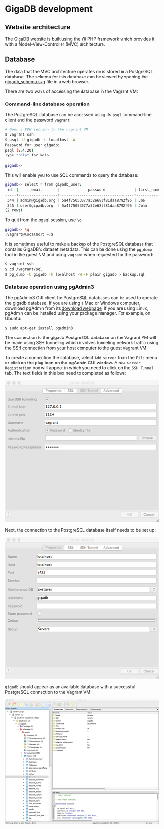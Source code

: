 # GigaDB development

## Website architecture

The GigaDB website is built using the [Yii](http://www.yiiframework.com)
PHP framework which provides it with a Model-View-Controller (MVC)
architecture.

## Database

The data that the MVC architecture operates on is stored in a
PostgreSQL database. The schema for this database can be viewed by
opening the [gigadb_schema.svg](../sql/gigadb_schema.svg) file in a
web browser.

There are two ways of accessing the database in the Vagrant VM:

### Command-line database operation

The PostgreSQL database can be accessed using its `psql` command-line
client and the password `vagrant`

```bash
# Open a SSH session to the vagrant VM
$ vagrant ssh
$ psql -U gigadb -h localhost -W
Password for user gigadb:
psql (8.4.20)
Type "help" for help.

gigadb=>
```

This will enable you to use SQL commands to query the database:

```bash
gigadb=> select * from gigadb_user;
 id  |      email       |             password             | first_name | last_name | affiliation | role  | is_activated | newsletter | previous_newsletter_state | facebook_id | twitter_id | linkedin_id | google_id |    username     | orcid_id | preferred_link
-----+------------------+----------------------------------+------------+-----------+-------------+-------+--------------+------------+---------------------------+-------------+------------+-------------+-----------+-----------------+----------+----------------
 344 | admin@gigadb.org | 5a4f75053077a32e681f81daa8792f95 | Joe        | Bloggs    | BGI         | admin | t            | f          | t            |             |            |             |           | test@gigadb.org |          | EBI
 345 | user@gigadb.org  | 5a4f75053077a32e681f81daa8792f95 | John       | Smith     | BGI         | user  | t            | f          | t            |             |            |             |           | user@gigadb.org |          | EBI
(2 rows)

```

To quit from the pgsql session, use `\q`:

```bash
gigadb=> \q
[vagrant@localhost ~]$

```

It is sometimes useful to make a backup of the PostgreSQL database
that contains GigaDB's dataset metadata. This can be done using the
`pg_dump` tool in the guest VM and using `vagrant` when requested for
the password:

```bash
$ vagrant ssh
$ cd /vagrant/sql
$ pg_dump -U gigadb -h localhost -W -F plain gigadb > backup.sql
```

### Database operation using pgAdmin3

The pgAdmin3 GUI client for PostgreSQL databases can be used to
operate the gigadb database. If you are using a Mac or Windows
computer, download pgAdmin from its [download webpage](http://www.pgadmin.org/download/).
If you are using Linux, pgAdmin can be installed using your package
manager. For example, on Ubuntu:

```bash
$ sudo apt-get install pgadmin3
```

The connection to the gigadb PostgreSQL database on the Vagrant VM
will be made using SSH tunneling which involves tunneling network
traffic using the SSH connection from your host computer to the guest
Vagrant VM.

To create a connection the database, select `Add server` from the
`File` menu or click on the plug icon on the pgAdmin GUI window. A
`New Server Registration` box will appear in which you need to click on
the `SSH Tunnel` tab. The text fields in this box need to completed
as follows:

<img src="https://github.com/gigascience/gigadb-website/blob/develop/images/docs/pgadmin1.png?raw=true">

Next, the connection to the PostgreSQL database itself needs to be
set up:

<img src="https://github.com/gigascience/gigadb-website/blob/develop/images/docs/pgadmin2.png?raw=true">

`gigadb` should appear as an available database with a successful
PostgreSQL connection to the Vagrant VM:

<img src="https://github.com/gigascience/gigadb-website/blob/develop/images/docs/pgadmin3.png?raw=true">

